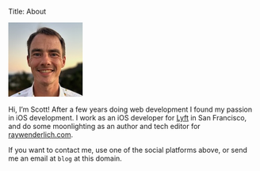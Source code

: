 Title: About

<img src="/images/me.jpg" id="me">

Hi, I’m Scott! After a few years doing web development I found my passion in iOS development. I work as an iOS developer for [Lyft](https://lyft.com) in San Francisco, and do some moonlighting as an author and tech editor for [raywenderlich.com](https://raywenderlich.com).

If you want to contact me, use one of the social platforms above, or send me an email at `blog` at this domain.
